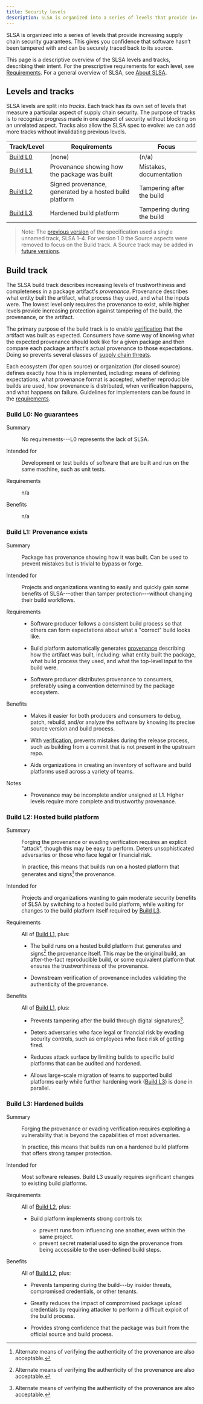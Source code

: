 ```yaml
---
title: Security levels
description: SLSA is organized into a series of levels that provide increasing supply chain security guarantees. This gives you confidence that software hasn’t been tampered with and can be securely traced back to its source. This page is a descriptive overview of the SLSA levels and tracks, describing their intent.
---
```


SLSA is organized into a series of levels that provide increasing supply chain security guarantees. This gives you confidence that software hasn’t been tampered with and can be securely traced back to its source.

This page is a descriptive overview of the SLSA levels and tracks, describing their intent. For the prescriptive requirements for each level, see [Requirements](requirements.md). For a general overview of SLSA, see
[About SLSA](principles.md).

## Levels and tracks

SLSA levels are split into *tracks*. Each track has its own set of levels that measure a particular aspect of supply chain security. The purpose of tracks is to recognize progress made in one aspect of security without blocking on an unrelated aspect. Tracks also allow the SLSA spec to evolve: we can add more tracks without invalidating previous levels.

| Track/Level | Requirements | Focus |
| -----------   | ------------   | -----   |
| [Build L0] | (none) | (n/a) |
| [Build L1] | Provenance showing how the package was built | Mistakes, documentation |
| [Build L2] | Signed provenance, generated by a hosted build platform | Tampering after the build |
| [Build L3] | Hardened build platform | Tampering during the build |

<!--   For comparison: a future Build L4's focus might be reproducibility or
hermeticity or completness of provenance -->

> Note: The [previous version] of the specification used a single unnamed track,
> SLSA 1–4. For version 1.0 the Source aspects were removed to focus on the
> Build track. A Source track may be added in [future versions].

## Build track

The SLSA build track describes increasing levels of trustworthiness and completeness in a package artifact's <dfn>provenance</dfn>. Provenance describes what entity built the artifact, what process they used, and what the inputs were. The lowest level only requires the provenance to exist, while higher levels provide increasing protection against tampering of the build, the provenance, or the artifact.

The primary purpose of the build track is to enable [verification] that the artifact was built as expected. Consumers have some way of knowing what the expected provenance should look like for a given package and then compare each package artifact's actual provenance to those expectations. Doing so prevents several classes of [supply chain threats](threats.md).

Each ecosystem (for open source) or organization (for closed source) defines exactly how this is implemented, including: means of defining expectations, what provenance format is accepted, whether reproducible builds are used, how provenance is distributed, when verification happens, and what happens on failure. Guidelines for implementers can be found in the [requirements](requirements.md).

<section id="build-l0">

### Build L0: No guarantees

<dl class="as-table">
<dt>Summary<dd>

No requirements---L0 represents the lack of SLSA.

<dt>Intended for<dd>

Development or test builds of software that are built and run on the same machine, such as unit tests.

<dt>Requirements<dd>

n/a

<dt>Benefits<dd>

n/a

</dl>
</section>
<section id="build-l1">

### Build L1: Provenance exists

<dl class="as-table">
<dt>Summary<dd>

Package has provenance showing how it was built. Can be used to prevent mistakes but is trivial to bypass or forge.

<dt>Intended for<dd>

Projects and organizations wanting to easily and quickly gain some benefits of SLSA---other than tamper protection---without changing their build workflows.

<dt>Requirements<dd>

-   Software producer follows a consistent build process so that others can form expectations about what a "correct" build looks like.

-   Build platform automatically generates [provenance] describing how the artifact was built, including: what entity built the package, what build process they used, and what the top-level input to the build were.

-   Software producer distributes provenance to consumers, preferably using a convention determined by the package ecosystem.

<dt>Benefits<dd>

-   Makes it easier for both producers and consumers to debug, patch, rebuild, and/or analyze the software by knowing its precise source version and build process.

-   With [verification], prevents mistakes during the release process, such as building from a commit that is not present in the upstream repo.

-   Aids organizations in creating an inventory of software and build platforms used across a variety of teams.

<dt>Notes<dd>

-   Provenance may be incomplete and/or unsigned at L1. Higher levels require more complete and trustworthy provenance.

</dl>

</section>
<section id="build-l2">

### Build L2: Hosted build platform

<dl class="as-table">
<dt>Summary<dd>

Forging the provenance or evading verification requires an explicit "attack", though this may be easy to perform. Deters unsophisticated adversaries or those who face legal or financial risk.

In practice, this means that builds run on a hosted platform that generates and signs[^sign] the provenance.

<dt>Intended for<dd>

Projects and organizations wanting to gain moderate security benefits of SLSA by switching to a hosted build platform, while waiting for changes to the build platform itself required by [Build L3].

<dt>Requirements<dd>

All of [Build L1], plus:

-   The build runs on a hosted build platform that generates and signs[^sign] the provenance itself. This may be the original build, an after-the-fact reproducible build, or some equivalent platform that ensures the trustworthiness of the provenance.

-   Downstream verification of provenance includes validating the authenticity of the provenance.

<dt>Benefits<dd>

All of [Build L1], plus:

-   Prevents tampering after the build through digital signatures[^sign].

-   Deters adversaries who face legal or financial risk by evading security controls, such as employees who face risk of getting fired.

-   Reduces attack surface by limiting builds to specific build platforms that can be audited and hardened.

-   Allows large-scale migration of teams to supported build platforms early while further hardening work ([Build L3]) is done in parallel.

</dl>
</section>
<section id="build-l3">

[^sign]: Alternate means of verifying the authenticity of the provenance are
 also acceptable.

### Build L3: Hardened builds

<dl class="as-table">
<dt>Summary<dd>

Forging the provenance or evading verification requires exploiting a vulnerability that is beyond the capabilities of most adversaries.

In practice, this means that builds run on a hardened build platform that offers strong tamper protection.

<dt>Intended for<dd>

Most software releases. Build L3 usually requires significant changes to existing build platforms.

<dt>Requirements<dd>

All of [Build L2], plus:

-   Build platform implements strong controls to:

    -   prevent runs from influencing one another, even within the same project.
    -   prevent secret material used to sign the provenance from being accessible to the user-defined build steps.

<dt>Benefits<dd>

All of [Build L2], plus:

-   Prevents tampering during the build---by insider threats, compromised credentials, or other tenants.

-   Greatly reduces the impact of compromised package upload credentials by requiring attacker to perform a difficult exploit of the build process.

-   Provides strong confidence that the package was built from the official source and build process.

</dl>
</section>

<!--   Link definitions -->

[build l0]: #build-l0
[build l1]: #build-l1
[build l2]: #build-l2
[build l3]: #build-l3
[future versions]: future-directions.md
[previous version]: ../v0.1/levels.md
[provenance]: terminology.md
[verification]: verifying-artifacts.md
